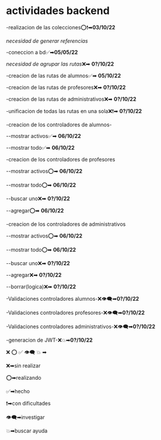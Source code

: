 # **actividades backend**

-realizacion de las colecciones⭕❗➡**03/10/22**

*necesidad de generar referencias*

-coneccion a bd✅➡**05/05/22**

*necesidad de agrupar las rutas*❌➡ **0?/10/22**

-creacion de las rutas de alumnos✅➡ **05/10/22**

-creacion de las rutas de profesores❌➡ **0?/10/22**

-creacion de las rutas de administrativos❌➡ **0?/10/22**

-unificacion de todas las rutas en una sola❌❗➡ **0?/10/22**

-creacion de los controladores de alumnos-

--mostrar activos✅➡ **06/10/22**

--mostrar todo✅➡ **06/10/22**  

-creacion de los controladores de profesores


--mostrar activos⭕➡ **06/10/22**

--mostrar todo⭕➡ **06/10/22**  

--buscar uno❌➡ **0?/10/22**

--agregar⭕➡ **06/10/22**

-creacion de los controladores de administrativos

--mostrar activos⭕➡ **06/10/22**

--mostrar todo⭕➡ **06/10/22**  

--buscar uno❌➡ **0?/10/22**

--agregar❌➡ **0?/10/22**

--borrar(logica)❌➡ **0?/10/22**



-Validaciones controladores alumnos-❌👁‍🗨➡**0?/10/22** 

-Validaciones controladores profesores-❌👁‍🗨➡**0?/10/22**

-Validaciones controladores administrativos-❌👁‍🗨➡**0?/10/22**

-generacion de JWT-❌💥➡**0?/10/22**


❌ ⭕ ✅ 👁‍🗨 💥 ➡


❌➡sin realizar

⭕➡realizando

✅➡hecho

❗➡con dificultades

👁‍🗨➡investigar

💥➡buscar ayuda

